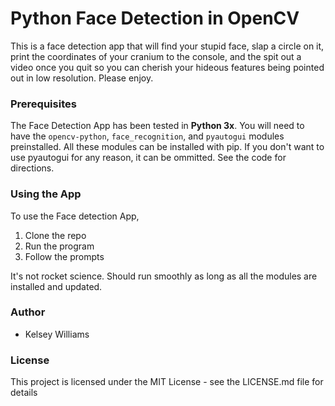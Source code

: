 # Python Face Detection in OpenCV

This is a face detection app that will find your stupid face, slap a circle on it, print the coordinates of your cranium to the console, and the spit out a video once you quit so you can cherish your hideous features being pointed out in low resolution.  Please enjoy.

### Prerequisites

The Face Detection App has been tested in **Python 3x**.  You will need to have the `opencv-python`, `face_recognition`, and `pyautogui` modules preinstalled. All these modules can be installed with pip.  If you don't want to use pyautogui for any reason,  it can be ommitted.  See the code for directions.

### Using the App

To use the Face detection App,
1. Clone the repo
2. Run the program
3. Follow the prompts

It's not rocket science.  Should run smoothly as long as all the modules are installed and updated. 

### Author

- Kelsey Williams

### License

This project is licensed under the MIT License - see the LICENSE.md file for details
